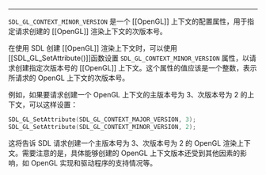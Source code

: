 
---
`SDL_GL_CONTEXT_MINOR_VERSION` 是一个 [[OpenGL]] 上下文的配置属性，用于指定请求创建的 [[OpenGL]] 渲染上下文的次版本号。

在使用 SDL 创建 [[OpenGL]] 渲染上下文时，可以使用 [[SDL_GL_SetAttribute()]]函数设置 `SDL_GL_CONTEXT_MINOR_VERSION` 属性，以请求创建指定次版本号的 [[OpenGL]] 上下文。这个属性的值应该是一个整数，表示所请求的 OpenGL 上下文的次版本号。

例如，如果要请求创建一个 OpenGL 上下文的主版本号为 3、次版本号为 2 的上下文，可以这样设置：

```c
SDL_GL_SetAttribute(SDL_GL_CONTEXT_MAJOR_VERSION, 3);
SDL_GL_SetAttribute(SDL_GL_CONTEXT_MINOR_VERSION, 2);
```

这将告诉 SDL 请求创建一个主版本号为 3、次版本号为 2 的 OpenGL 渲染上下文。需要注意的是，具体能够创建的 OpenGL 上下文版本还受到其他因素的影响，如 OpenGL 实现和驱动程序的支持情况等。